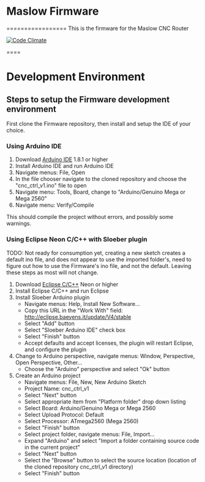 
# Maslow Firmware
=================
This is the firmware for the Maslow CNC Router

[![Code Climate](https://codeclimate.com/github/MaslowCNC/Firmware/badges/gpa.svg)](https://codeclimate.com/github/MaslowCNC/Firmware)

====

# Development Environment

## Steps to setup the Firmware development environment

First clone the Firmware repository, then install and setup the IDE of your choice.

### Using Arduino IDE
1. Download [Arduino IDE](https://www.arduino.cc/en/main/software) 1.8.1 or higher
2. Install Arduino IDE and run Arduino IDE
3. Navigate menus: File, Open
4. In the file chooser navigate to the cloned repository and choose the "cnc_ctrl_v1.ino" file to open
5. Navigate menu: Tools, Board, change to "Arduino/Genuino Mega or Mega 2560"
6. Navigate menu: Verify/Compile

This should compile the project without errors, and possibly some warnings.

### Using Eclipse Neon C/C++ with Sloeber plugin

TODO: Not ready for consumption yet, creating a new sketch creates a default ino file, and does not appear to use the imported folder's, need to figure out how to use the Firmware's ino file, and not the default. Leaving these steps as most will not change.

1. Download [Eclipse C/C++](https://eclipse.org/downloads/) Neon or higher
2. Install Eclipse C/C++ and run Eclipse
3. Install Sloeber Arduino plugin
   * Navigate menus: Help, Install New Software...
   * Copy this URL in the "Work With" field: http://eclipse.baeyens.it/update/V4/stable
   * Select "Add" button
   * Select "Sloeber Arduino IDE" check box
   * Select "Finish" button
   * Accept defaults and accept licenses, the plugin will restart Eclipse, and configure the plugin
4. Change to Arduino perspective, navigate menus: Window, Perspective, Open Perspective, Other...
   * Choose the "Arduino" perspective and select "Ok" button
5. Create an Arduino project
   * Navigate menus: File, New, New Arduino Sketch
   * Project Name: cnc_ctrl_v1
   * Select "Next" button
   * Select appropriate item from "Platform folder" drop down listing
   * Select Board: Arduino/Genuino Mega or Mega 2560
   * Select Upload Protocol: Default
   * Select Processor: ATmega2560 (Mega 2560)
   * Select "Finish" button
   * Select project folder, navigate menus: File, Import...
   * Expand "Arduino" and select "Import a folder containing source code in the current project"
   * Select "Next" button
   * Select the "Browse" button to select the source location (location of the cloned repository cnc_ctrl_v1 directory)
   * Select "Finish" button
